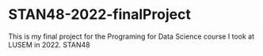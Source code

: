 # STAN48-2022-finalProject
This is my final project for the Programing for Data Science course I took at LUSEM in 2022. STAN48
